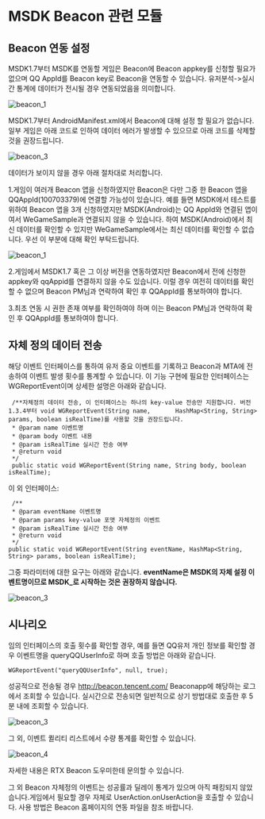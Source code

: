﻿MSDK Beacon 관련 모듈
===
Beacon 연동 설정
---
MSDK1.7부터 MSDK를 연동할 게임은 Beacon에 Beacon appkey를 신청할 필요가 없으며 QQ AppId를 Beacon key로 Beacon을 연동할 수 있습니다. 유저분석->실시간 통계에 데이터가 전시될 경우 연동되었음을 의미합니다.

![beacon_1](./beacon_res/beacon_1.png)

MSDK1.7부터 AndroidManifest.xml에서 Beacon에 대해 설정 할 필요가 없습니다. 일부 게임은 아래 코드로 인하여 데이터 에러가 발생할 수 있으므로 아래 코드를 삭제할 것을 권장드립니다.

![beacon_3](./beacon_3.png)

데이터가 보이지 않을 경우 아래 절차대로 처리합니다.

1.게임이 여러개 Beacon 앱을 신청하였지만 Beacon은 다만 그중 한 Beacon 앱을 QQAppId(100703379)에 연결할 가능성이 있습니다. 예를 들면 MSDK에서 테스트를 위하여 Beacon 앱을 3개 신청하였지만 MSDK(Android)는 QQ AppId와 연결된 앱이여서 WeGameSample과 연결되지 않을 수 있습니다. 하여 MSDK(Android)에서 최신 데이터를 확인할 수 있지만 WeGameSample에서는 최신 데이터를 확인할 수 없습니다. 우선 이 부분에 대해 확인 부탁드립니다.

![beacon_1](./beacon_res/beacon_2.png)

2.게임에서 MSDK1.7 혹은 그 이상 버전을 연동하였지만 Beacon에서 전에 신청한 appkey와 qqAppid를 연결하지 않을 수도 있습니다. 이럴 경우 여전히 데이터를 확인할 수 없으며 Beacon PM님과 연락하여 확인 후 QQAppId를 통보하여야 합니다.

3.최초 연동 시 권한 존재 여부를 확인하여야 하며 이는 Beacon PM님과 연락하여 확인 후 QQAppId를 통보하여야 합니다.


자체 정의 데이터 전송
---
해당 이벤트 인터페이스를 통하여 유저 중요 이벤트를 기록하고 Beacon과 MTA에 전송하여 이벤트 발생 횟수를 통계할 수 있습니다. 이 기능 구현에 필요한 인터페이스는 WGReportEvent이며 상세한 설명은 아래와 같습니다.


     /**자체정의 데이터 전송, 이 인터페이스는 하나의 key-value 전송만 지원합니다. 버전 1.3.4부터 void WGReportEvent(String name,       HashMap<String, String> params, boolean isRealTime)를 사용할 것을 권장드립니다.
	 * @param name 이벤트명
	 * @param body 이벤트 내용
	 * @param isRealTime 실시간 전송 여부
	 * @return void
	 */
     public static void WGReportEvent(String name, String body, boolean isRealTime);

이 외 인터페이스:
     
     /**
	 * @param eventName 이벤트명
	 * @param params key-value 포맷 자체정의 이벤트
	 * @param isRealTime 실시간 전송 여부
	 * @return void
	 */
    public static void WGReportEvent(String eventName, HashMap<String, String> params, boolean isRealTime);

그중 파라미터에 대한 요구는 아래와 같습니다.
**eventName은 MSDK의 자체 설정 이벤트명이므로 MSDK_로 시작하는 것은 권장하지 않습니다.**

![beacon_3](./beacon_d1.png)

시나리오
---

임의 인터페이스의 호출 횟수를 확인할 경우, 예를 들면 QQ유저 개인 정보를 확인할 경우 이벤트명을 queryQQUserInfo로 하며 호출 방법은 아래와 같습니다.

    WGReportEvent("queryQQUserInfo", null, true);

성공적으로 전송될 경우 http://beacon.tencent.com/ Beaconapp에 해당하는 로그에서 조회할 수 있습니다. 실시간으로 전송되면 일반적으로 상기 방법대로 호출한 후 5분 내에 조회할 수 있습니다.

![beacon_3](./beacon_d2.png)

그 외, 이벤트 퀼리티 리스트에서 수량 통계를 확인할 수 있습니다.


![beacon_4](./beacon_d3.png)

자세한 내용은 RTX Beacon 도우미한테 문의할 수 있습니다.

그 외 Beacon 자체정의 이벤트는 성공률과 딜레이 통계가 있으며 아직 패킹되지 않았습니다.게임에서 필요할 경우 자체로 UserAction.onUserAction을 호출할 수 있습니다. 사용 방법은 Beacon 홈페이지의 연동 파일을 참조 바랍니다.